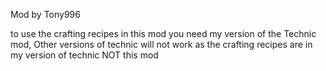 Mod by Tony996

to use the crafting recipes in this mod you need my version of the Technic mod, Other versions of technic will not work as the crafting recipes are in my version of technic NOT this mod
